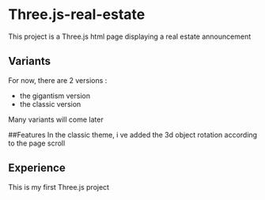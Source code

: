 # Three.js-real-estate

This project is a Three.js html page displaying a real estate announcement

## Variants
For now, there are 2 versions :
- the gigantism version
- the classic version 

Many variants will come later


##Features
In the classic theme, i ve added the 3d object rotation according to the page scroll

## Experience
This is my first Three.js project
